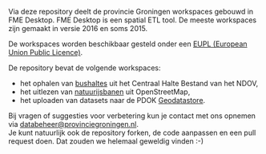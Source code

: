 Via deze repository deelt de provincie Groningen workspaces gebouwd in FME Desktop. FME Desktop is een spatial ETL tool. De meeste workspaces zijn gemaakt in versie 2016 en soms 2015.

De workspaces worden beschikbaar gesteld onder een [EUPL (European Union Public Licence)](https://eupl.eu/1.2/nl/).

De repository bevat de volgende workspaces:
* het ophalen van [bushaltes](https://github.com/provinciegroningen/fme/tree/master/bushaltes) uit het Centraal Halte Bestand van het NDOV,
* het uitlezen van [natuurijsbanen](https://github.com/provinciegroningen/fme/tree/master/natuurijsbanen) uit OpenStreetMap,
* het uploaden van datasets naar de PDOK [Geodatastore](https://github.com/provinciegroningen/fme/tree/master/geodatastore).

Bij vragen of suggesties voor verbetering kun je contact met ons opnemen via databeheer@provinciegroningen.nl.   
Je kunt natuurlijk ook de repository forken, de code aanpassen en een pull request doen. Dat zouden we helemaal geweldig vinden :-)